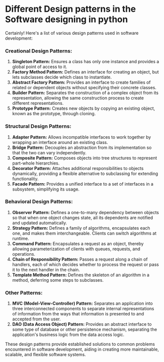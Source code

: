 # Different Design patterns in the Software designing in python

Certainly! Here's a list of various design patterns used in software development:

### Creational Design Patterns:
1. **Singleton Pattern:** Ensures a class has only one instance and provides a global point of access to it.
2. **Factory Method Pattern:** Defines an interface for creating an object, but lets subclasses decide which class to instantiate.
3. **Abstract Factory Pattern:** Provides an interface to create families of related or dependent objects without specifying their concrete classes.
4. **Builder Pattern:** Separates the construction of a complex object from its representation, allowing the same construction process to create different representations.
5. **Prototype Pattern:** Creates new objects by copying an existing object, known as the prototype, through cloning.

### Structural Design Patterns:
1. **Adapter Pattern:** Allows incompatible interfaces to work together by wrapping an interface around an existing class.
2. **Bridge Pattern:** Decouples an abstraction from its implementation so that the two can vary independently.
3. **Composite Pattern:** Composes objects into tree structures to represent part-whole hierarchies.
4. **Decorator Pattern:** Attaches additional responsibilities to objects dynamically, providing a flexible alternative to subclassing for extending functionality.
5. **Facade Pattern:** Provides a unified interface to a set of interfaces in a subsystem, simplifying its usage.

### Behavioral Design Patterns:
1. **Observer Pattern:** Defines a one-to-many dependency between objects so that when one object changes state, all its dependents are notified and updated automatically.
2. **Strategy Pattern:** Defines a family of algorithms, encapsulates each one, and makes them interchangeable. Clients can switch algorithms at runtime.
3. **Command Pattern:** Encapsulates a request as an object, thereby allowing parameterization of clients with queues, requests, and operations.
4. **Chain of Responsibility Pattern:** Passes a request along a chain of handlers, each of which decides whether to process the request or pass it to the next handler in the chain.
5. **Template Method Pattern:** Defines the skeleton of an algorithm in a method, deferring some steps to subclasses.

### Other Patterns:
1. **MVC (Model-View-Controller) Pattern:** Separates an application into three interconnected components to separate internal representations of information from the ways that information is presented to and accepted from the user.
2. **DAO (Data Access Object) Pattern:** Provides an abstract interface to some type of database or other persistence mechanism, separating the application's business logic from the data access logic.

These design patterns provide established solutions to common problems encountered in software development, aiding in creating more maintainable, scalable, and flexible software systems.
